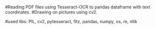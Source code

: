 #Reading PDF files using Tesseract-OCR to pandas dataframe with text coordinates.
#Drawing on pictures using cv2.

#used libs: PIL, cv2, pytesseract, fitz, pandas, numpy, os, re, nltk
